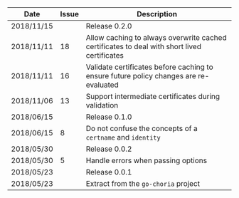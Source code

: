 |Date      |Issue |Description                                                                                              |
|----------|------|---------------------------------------------------------------------------------------------------------|
|2018/11/15|      |Release 0.2.0                                                                                            |
|2018/11/11|18    |Allow caching to always overwrite cached certificates to deal with short lived certificates              |
|2018/11/11|16    |Validate certificates before caching to ensure future policy changes are re-evaluated                    |
|2018/11/06|13    |Support intermediate certificates during validation                                                      |
|2018/06/15|      |Release 0.1.0                                                                                            |
|2018/06/15|8     |Do not confuse the concepts of a `certname` and `identity`                                               |
|2018/05/30|      |Release 0.0.2                                                                                            |
|2018/05/30|5     |Handle errors when passing options                                                                       |
|2018/05/23|      |Release 0.0.1                                                                                            |
|2018/05/23|      |Extract from the `go-choria` project                                                                     |